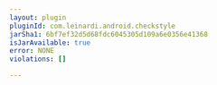 ```yaml
---
layout: plugin
pluginId: com.leinardi.android.checkstyle
jarSha1: 6bf7ef32d5d68fdc6045305d109a6e0356e41368
isJarAvailable: true
error: NONE
violations: []

---
```

